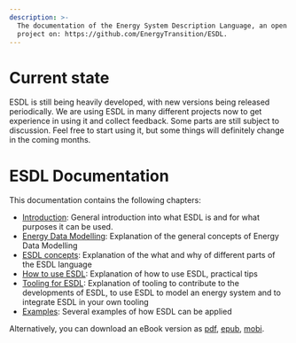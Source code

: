 ```yaml
---
description: >-
  The documentation of the Energy System Description Language, an open source
  project on: https://github.com/EnergyTransition/ESDL.
---
```


# Current state

ESDL is still being heavily developed, with new versions being released periodically. We are using ESDL in many different projects now to get experience in using it and collect feedback. Some parts are still subject to discussion. Feel free to start using it, but some things will definitely change in the coming months. 

# ESDL Documentation

This documentation contains the following chapters:

* [Introduction](introduction.md): General introduction into what ESDL is and for what purposes it can be used.
* [Energy Data Modelling](energy-data-modelling.md): Explanation of the general concepts of Energy Data Modelling
* [ESDL concepts](esdl-concepts/): Explanation of the what and why of different parts of the ESDL language
* [How to use ESDL](how-to-use-esdl.md): Explanation of how to use ESDL, practical tips
* [Tooling for ESDL](tooling-for-esdl/): Explanation of tooling to contribute to the developments of ESDL, to use ESDL to model an energy system and to integrate ESDL in your own tooling
* [Examples](examples.md): Several examples of how ESDL can be applied

Alternatively, you can download an eBook version as [pdf](./out/esdl.pdf?raw=true), [epub](./out/esdl.epub?raw=true), [mobi](./out/esdl.mobi?raw=true).
